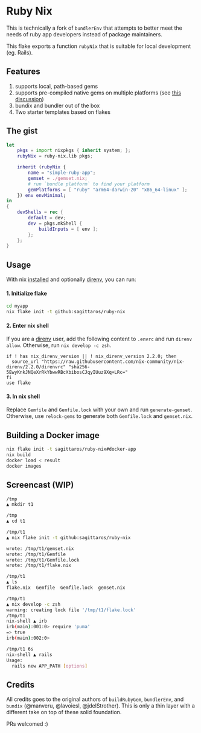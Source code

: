 # Ruby Nix

This is technically a fork of `bundlerEnv` that attempts to better meet the needs of ruby app developers instead of package maintainers.

This flake exports a function `rubyNix` that is suitable for local development (eg. Rails).

## Features

1. supports local, path-based gems
2. supports pre-compiled native gems on multiple platforms (see [this discussion](https://github.com/nix-community/bundix/pull/68))
3. bundix and bundler out of the box
4. Two starter templates based on flakes

## The gist

``` nix
let
    pkgs = import nixpkgs { inherit system; };
    rubyNix = ruby-nix.lib pkgs;

    inherit (rubyNix {
        name = "simple-ruby-app";
        gemset = ./gemset.nix;
        # run `bundle platform` to find your platform
        gemPlatforms = [ "ruby" "arm64-darwin-20" "x86_64-linux" ];
    }) env envMinimal; 
in
{
    devShells = rec {
        default = dev;
        dev = pkgs.mkShell {
            buildInputs = [ env ];
        };
    };
}
```

## Usage

With nix [installed](/docs/nix-installation.md) and optionally [direnv](/docs/direnv.md), you can run:

#### 1. Initialize flake

``` sh
cd myapp
nix flake init -t github:sagittaros/ruby-nix
```

#### 2. Enter nix shell

If you are a [direnv](/docs/direnv.md) user, add the following content to `.envrc` and run `direnv allow`. Otherwise, run `nix develop -c zsh`.

```
if ! has nix_direnv_version || ! nix_direnv_version 2.2.0; then
  source_url "https://raw.githubusercontent.com/nix-community/nix-direnv/2.2.0/direnvrc" "sha256-5EwyKnkJNQeXrRkYbwwRBcXbibosCJqyIUuz9Xq+LRc="
fi
use flake
```

#### 3. In nix shell

Replace `Gemfile` and `Gemfile.lock` with your own and run `generate-gemset`. Otherwise, use `relock-gems` to generate both `Gemfile.lock` and `gemset.nix`.

## Building a Docker image

``` sh
nix flake init -t sagittaros/ruby-nix#docker-app
nix build
docker load < result
docker images
```

## Screencast (WIP)

``` sh
/tmp
▲ mkdir t1

/tmp
▲ cd t1

/tmp/t1
▲ nix flake init -t github:sagittaros/ruby-nix

wrote: /tmp/t1/gemset.nix
wrote: /tmp/t1/Gemfile
wrote: /tmp/t1/Gemfile.lock
wrote: /tmp/t1/flake.nix

/tmp/t1
▲ ls
flake.nix  Gemfile  Gemfile.lock  gemset.nix

/tmp/t1
▲ nix develop -c zsh
warning: creating lock file '/tmp/t1/flake.lock'
/tmp/t1
nix-shell ▲ irb
irb(main):001:0> require 'puma'
=> true
irb(main):002:0>

/tmp/t1 6s
nix-shell ▲ rails
Usage:
  rails new APP_PATH [options]
```


## Credits

All credits goes to the original authors of `buildRubyGem`, `bundlerEnv`, and `bundix` (@manveru, @lavoiesl, @jdelStrother). This is only a thin layer with a different take on top of these solid foundation. 

PRs welcomed :)
